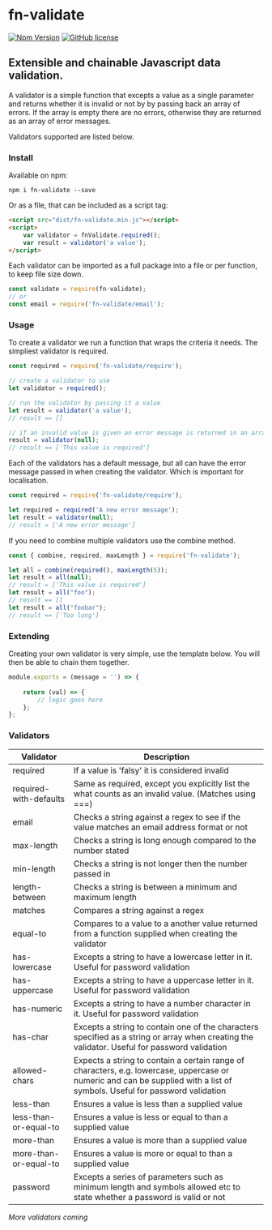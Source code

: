 # fn-validate

[![Npm Version](https://img.shields.io/npm/v/fn-validate.svg)](https://www.npmjs.com/package/fn-validate)
[![GitHub license](https://img.shields.io/github/license/mashape/apistatus.svg)](https://github.com/lski/Lski.Fn/blob/master/LICENSE)

## Extensible and chainable Javascript data validation. 

A validator is a simple function that excepts a value as a single parameter and returns whether it is invalid or not by by passing back an array of errors. If the array is empty there are no errors, otherwise they are returned as an array of error messages.

Validators supported are listed below.

### Install

Available on npm:

```
npm i fn-validate --save
```

Or as a file, that can be included as a script tag:

```html
<script src="dist/fn-validate.min.js"></script>
<script>
    var validator = fnValidate.required();
    var result = validator('a value');
</script>
```

Each validator can be imported as a full package into a file or per function, to keep file size down.

```js
const validate = require(fn-validate);
// or
const email = require('fn-validate/email');
```

### Usage

To create a validator we run a function that wraps the criteria it needs. The simpliest validator is required.

```js
const required = require('fn-validate/require');

// create a validator to use
let validator = required();

// run the validator by passing it a value
let result = validator('a value');
// result == []

// if an invalid value is given an error message is returned in an array
result = validator(null);
// result == ['This value is required']
```

Each of the validators has a default message, but all can have the error message passed in when creating the validator. Which is important for localisation.

```js
const required = require('fn-validate/require');

let required = required('A new error message');
let result = validator(null);
// result = ['A new error message']
```

If you need to combine multiple validators use the combine method.

```js
const { combine, required, maxLength } = require('fn-validate');

let all = combine(required(), maxLength(5));
let result = all(null);
// result = ['This value is required']
let result = all("foo");
// result == []
let result = all("foobar");
// result == ['Too long']
```

### Extending

Creating your own validator is very simple, use the template below. You will then be able to chain them together.

```js
module.exports = (message = '') => {
    
    return (val) => {
        // logic goes here
    };
};
```

### Validators

| Validator | Description |
| --------- | --- |
| required |  If a value is 'falsy' it is considered invalid |
| required-with-defaults | Same as required, except you explicitly list the what counts as an invalid value. (Matches using ===) |
| email | Checks a string against a regex to see if the value matches an email address format or not |
| max-length | Checks a string is long enough compared to the number stated |
| min-length | Checks a string is not longer then the number passed in |
| length-between | Checks a string is between a minimum and maximum length |
| matches | Compares a string against a regex |
| equal-to | Compares to a value to a another value returned from a function supplied when creating the validator |
| has-lowercase | Excepts a string to have a lowercase letter in it. Useful for password validation |
| has-uppercase | Excepts a string to have a uppercase letter in it. Useful for password validation |
| has-numeric | Excepts a string to have a number character in it. Useful for password validation |
| has-char | Excepts a string to contain one of the characters specified as a string or array when creating the validator. Useful for password validation |
| allowed-chars | Expects a string to contain a certain range of characters, e.g. lowercase, uppercase or numeric and can be supplied with a list of symbols. Useful for password validation |
| less-than | Ensures a value is less than a supplied value |
| less-than-or-equal-to | Ensures a value is less or equal to than a supplied value |
| more-than | Ensures a value is more than a supplied value |
| more-than-or-equal-to | Ensures a value is more or equal to than a supplied value |
| password | Excepts a series of parameters such as minimum length and symbols allowed etc to state whether a password is valid or not |

*More validators coming*